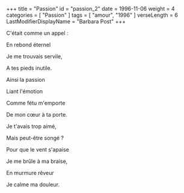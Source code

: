 +++
title = "Passion"
id = "passion_2"
date = 1996-11-06
weight = 4
categories = [ "Passion" ]
tags = [ "amour", "1996" ]
verseLength = 6
LastModifierDisplayName = "Barbara Post"
+++

C'était comme un appel :

En rebond éternel

Je me trouvais servile,

A tes pieds inutile.

Ainsi la passion

Liant l'émotion

Comme fétu m'emporte

De mon cœur à ta porte.

Je t'avais trop aimé,

Mais peut-être songé ?

Pour que le vent s'apaise

Je me brûle à ma braise,

En murmure rêveur

Je calme ma douleur.
